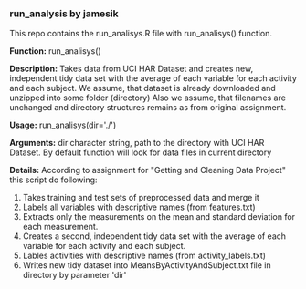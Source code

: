 ### run_analysis by jamesik

This repo contains the run_analisys.R file with run_analisys() function.

**Function:** run_analisys()

**Description:**
Takes data from UCI HAR Dataset and creates new, independent tidy data set with the average of each variable for each activity and each subject. 
We assume, that dataset is already downloaded and unzipped into some folder (directory)
Also we assume, that filenames are unchanged and directory structures remains as from original assignment.

**Usage:**
run_analisys(dir='./')

**Arguments:**
dir  	character string, path to the directory with UCI HAR Dataset. By default function will look for data files in current directory

**Details:**
According to assignment for "Getting and Cleaning Data Project" this script do following:
1. Takes training and test sets of preprocessed data and merge it
2. Labels all variables with descriptive names (from features.txt)
3. Extracts only the measurements on the mean and standard deviation for each measurement.
4. Creates a second, independent tidy data set with the average of each variable for each activity and each subject. 
5. Lables activities with descriptive names (from activity_labels.txt)
6. Writes new tidy dataset into MeansByActivityAndSubject.txt file in directory by parameter 'dir'

